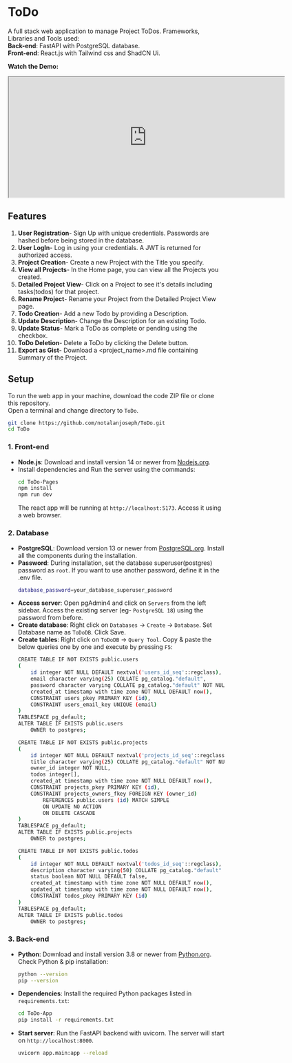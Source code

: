 # ToDo
 
A full stack web application to manage Project ToDos. Frameworks, Libraries and Tools used:<br>
**Back-end**: FastAPI with PostgreSQL database.<br>
**Front-end**: React.js with Tailwind css and ShadCN Ui.


**Watch the Demo:**
<iframe src="https://drive.google.com/file/d/1G5Pzvje80AKV79pZaNX1i4ofnhONaupd/preview" width="640" height="280" allow="autoplay"></iframe>

## Features

1. **User Registration**- Sign Up with unique credentials. Passwords are hashed before being stored in the database.
2. **User LogIn**- Log in using your credentials. A JWT is returned for authorized access.
3. **Project Creation**- Create a new Project with the Title you specify.
4. **View all Projects**- In the Home page, you can view all the Projects you created.
5. **Detailed Project View**- Click on a Project to see it's details including tasks(todos) for that project.
6. **Rename Project**- Rename your Project from the Detailed Project View page.
7. **Todo Creation**- Add a new Todo by providing a Description.
8. **Update Description**- Change the Description for an existing Todo.
9. **Update Status**- Mark a ToDo as complete or pending using the checkbox.
10. **ToDo Deletion**- Delete a ToDo by clicking the Delete button.
11. **Export as Gist**- Download a <project_name>.md file containing Summary of the Project.
 

## Setup

To run the web app in your machine, download the code ZIP file or clone this repository.<br>
Open a terminal and change directory to `ToDo`.
```bash
git clone https://github.com/notalanjoseph/ToDo.git
cd ToDo
```

### 1. Front-end

- **Node.js**: Download and install version 14 or newer from [Nodejs.org](https://nodejs.org/).
- Install dependencies and Run the server using the commands:
    ```bash
    cd ToDo-Pages
    npm install
    npm run dev
    ```
    The react app will be running at `http://localhost:5173`. Access it using a web browser.

### 2. Database

- **PostgreSQL**: Download version 13 or newer from [PostgreSQL.org](https://postgresql.org/). Install all the components during the installation.
- **Password**: During installation, set the database superuser(postgres) password as `root`. If you want to use another password, define it in the .env file.
    ```bash
    database_password=your_database_superuser_password
    ```
<!-- - **Create server**: Open pgAdmin 4 and click on `Server` -> `Register Server`. Set Name as `local postgres`, Host name as `localhost`. Use same password as before. Click Save. -->
- **Access server**: Open pgAdmin4 and click on `Servers` from the left sidebar. Access the existing server (eg- `PostgreSQL 18`) using the password from before.
- **Create database**: Right click on `Databases` -> `Create` -> `Database`. Set Database name as `ToDoDB`. Click Save.
- **Create tables**: Right click on `ToDoDB` -> `Query Tool`. Copy & paste the below queries one by one and execute by pressing `F5`:
    ```bash
    CREATE TABLE IF NOT EXISTS public.users
    (
        id integer NOT NULL DEFAULT nextval('users_id_seq'::regclass),
        email character varying(25) COLLATE pg_catalog."default",
        password character varying COLLATE pg_catalog."default" NOT NULL,
        created_at timestamp with time zone NOT NULL DEFAULT now(),
        CONSTRAINT users_pkey PRIMARY KEY (id),
        CONSTRAINT users_email_key UNIQUE (email)
    )
    TABLESPACE pg_default;
    ALTER TABLE IF EXISTS public.users
        OWNER to postgres; 
    ```
    ```bash
    CREATE TABLE IF NOT EXISTS public.projects
    (
        id integer NOT NULL DEFAULT nextval('projects_id_seq'::regclass),
        title character varying(25) COLLATE pg_catalog."default" NOT NULL,
        owner_id integer NOT NULL,
        todos integer[],
        created_at timestamp with time zone NOT NULL DEFAULT now(),
        CONSTRAINT projects_pkey PRIMARY KEY (id),
        CONSTRAINT projects_owners_fkey FOREIGN KEY (owner_id)
            REFERENCES public.users (id) MATCH SIMPLE
            ON UPDATE NO ACTION
            ON DELETE CASCADE
    )
    TABLESPACE pg_default;
    ALTER TABLE IF EXISTS public.projects
        OWNER to postgres;
    ```
    ```bash
    CREATE TABLE IF NOT EXISTS public.todos
    (
        id integer NOT NULL DEFAULT nextval('todos_id_seq'::regclass),
        description character varying(50) COLLATE pg_catalog."default" NOT NULL,
        status boolean NOT NULL DEFAULT false,
        created_at timestamp with time zone NOT NULL DEFAULT now(),
        updated_at timestamp with time zone NOT NULL DEFAULT now(),
        CONSTRAINT todos_pkey PRIMARY KEY (id)
    )
    TABLESPACE pg_default;
    ALTER TABLE IF EXISTS public.todos
        OWNER to postgres;
    ```


### 3. Back-end

- **Python**: Download and install version 3.8 or newer from [Python.org](https://python.org/). Check Python & pip installation:
    ```bash
    python --version
    pip --version
    ```
- **Dependencies**: Install the required Python packages listed in `requirements.txt`:
    ```bash
    cd ToDo-App
    pip install -r requirements.txt
    ```
- **Start server**: Run the FastAPI backend with uvicorn. The server will start on `http://localhost:8000`.
    ```bash
    uvicorn app.main:app --reload
    ```
